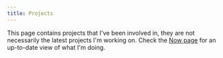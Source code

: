 ```yaml
---
title: Projects
---
```



This page contains projects that I've been involved in, they are not necessarily the latest projects I'm working on. Check the [Now page](/now.html) for an up-to-date view of what I'm doing.


